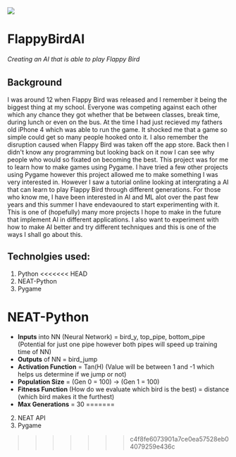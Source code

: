 <img src="https://img.itch.zone/aW1nLzM0NDY5MTEucG5n/original/H3Rt8p.png">

# FlappyBirdAI
###### Creating an AI that is able to play Flappy Bird

 ## Background
I was around 12 when Flappy Bird was released and I remember it being the biggest thing at my school. Everyone was competing against each other which any chance they got whether that be between classes, break time, during lunch or even on the bus. At the time I had just recieved my fathers old iPhone 4 which was able to run the game. It shocked me that a game so simple could get so many people hooked onto it. I also remember the disruption caused when Flappy Bird was taken off the app store. Back then I didn't know any programming but looking back on it now I can see why people who would so fixated on becoming the best. This project was for me to learn how to make games using Pygame. I have tried a few other projects using Pygame however this project allowed me to make something I was very interested in. However I saw a tutorial online looking at intergrating a AI that can learn to play Flappy Bird through different generations. For those who know me, I have been interested in AI and ML alot over the past few years and this summer I have endevaoured to start experimenting with it. This is one of (hopefully) many more projects I hope to make in the future that implement AI in different applications. I also want to experiment with how to make AI better and try different techniques and this is one of the ways I shall go about this.

## Technolgies used:
1. Python
<<<<<<< HEAD
2. NEAT-Python
3. Pygame

# NEAT-Python
- <b>Inputs</b> into NN (Neural Network) = bird_y, top_pipe, bottom_pipe (Potential for just one pipe however both pipes will speed up training time of NN)
- <b>Outputs</b> of NN = bird_jump
- <b>Activation Function</b> = Tan(H)  (Value will be between 1 and -1 which helps us determine if we jump or not)
- <b>Population Size</b> = (Gen 0 = 100) -> (Gen 1 = 100)
- <b>Fitness Function</b> (How do we evaluate which bird is the best) = distance (which bird makes it the furthest)
- <b>Max Generations</b> = 30
=======
2. NEAT API
3. Pygame
>>>>>>> c4f8fe6073901a7ce0ea57528eb04079259e436c

